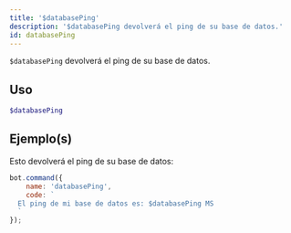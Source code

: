 ```yaml
---
title: '$databasePing'
description: '$databasePing devolverá el ping de su base de datos.'
id: databasePing
---
```


`$databasePing` devolverá el ping de su base de datos.

## Uso

```php
$databasePing
```

## Ejemplo(s)

Esto devolverá el ping de su base de datos:

```javascript
bot.command({
    name: 'databasePing',
    code: `
  El ping de mi base de datos es: $databasePing MS
  `
});
```